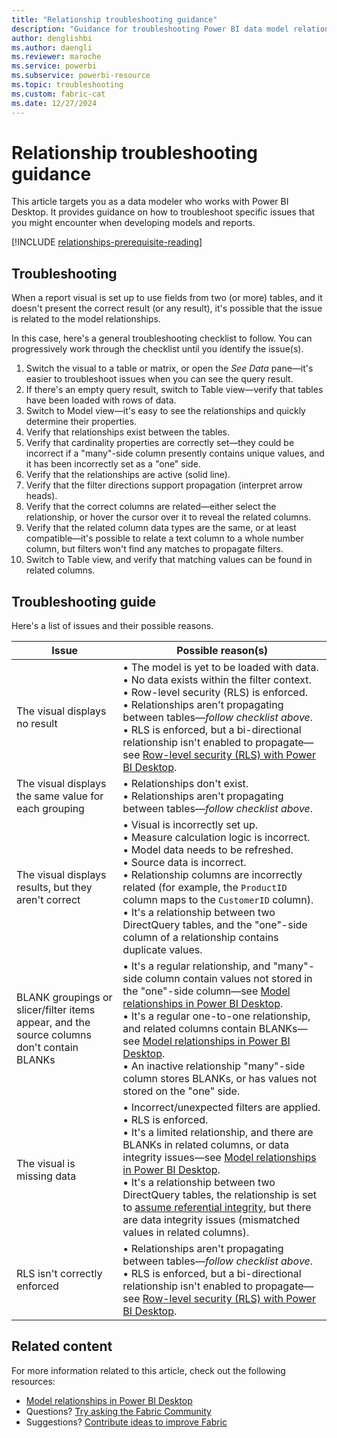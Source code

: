 ```yaml
---
title: "Relationship troubleshooting guidance"
description: "Guidance for troubleshooting Power BI data model relationship issues."
author: denglishbi
ms.author: daengli
ms.reviewer: maroche
ms.service: powerbi
ms.subservice: powerbi-resource
ms.topic: troubleshooting
ms.custom: fabric-cat
ms.date: 12/27/2024
---
```


# Relationship troubleshooting guidance

This article targets you as a data modeler who works with Power BI Desktop. It provides guidance on how to troubleshoot specific issues that you might encounter when developing models and reports.

[!INCLUDE [relationships-prerequisite-reading](includes/relationships-prerequisite-reading.md)]

## Troubleshooting

When a report visual is set up to use fields from two (or more) tables, and it doesn't present the correct result (or any result), it's possible that the issue is related to the model relationships.

In this case, here's a general troubleshooting checklist to follow. You can progressively work through the checklist until you identify the issue(s).

1. Switch the visual to a table or matrix, or open the _See Data_ pane—it's easier to troubleshoot issues when you can see the query result.
1. If there's an empty query result, switch to Table view—verify that tables have been loaded with rows of data.
1. Switch to Model view—it's easy to see the relationships and quickly determine their properties.
1. Verify that relationships exist between the tables.
1. Verify that cardinality properties are correctly set—they could be incorrect if a "many"-side column presently contains unique values, and it has been incorrectly set as a "one" side.
1. Verify that the relationships are active (solid line).
1. Verify that the filter directions support propagation (interpret arrow heads).
1. Verify that the correct columns are related—either select the relationship, or hover the cursor over it to reveal the related columns.
1. Verify that the related column data types are the same, or at least compatible—it's possible to relate a text column to a whole number column, but filters won't find any matches to propagate filters.
1. Switch to Table view, and verify that matching values can be found in related columns.

## Troubleshooting guide

Here's a list of issues and their possible reasons.

| Issue | Possible reason(s) |
|---|---|
| The visual displays no result | &bull;&nbsp;The model is yet to be loaded with data. <br/>&bull;&nbsp;No data exists within the filter context. <br/>&bull;&nbsp;Row-level security (RLS) is enforced. <br/>&bull;&nbsp;Relationships aren't propagating between tables—_follow checklist above_. <br/>&bull;&nbsp;RLS is enforced, but a bi-directional relationship isn't enabled to propagate—see [Row-level security (RLS) with Power BI Desktop](/fabric/security/service-admin-row-level-security). |
| The visual displays the same value for each grouping | &bull;&nbsp;Relationships don't exist. <br/>&bull;&nbsp;Relationships aren't propagating between tables—_follow checklist above_. |
| The visual displays results, but they aren't correct | &bull;&nbsp;Visual is incorrectly set up. <br/>&bull;&nbsp;Measure calculation logic is incorrect. <br/>&bull;&nbsp;Model data needs to be refreshed. <br/>&bull;&nbsp;Source data is incorrect. <br/>&bull;&nbsp;Relationship columns are incorrectly related (for example, the `ProductID` column maps to the `CustomerID` column). <br/>&bull;&nbsp;It's a relationship between two DirectQuery tables, and the "one"-side column of a relationship contains duplicate values. |
| BLANK groupings or slicer/filter items appear, and the source columns don't contain BLANKs | &bull;&nbsp;It's a regular relationship, and "many"-side column contain values not stored in the "one"-side column—see [Model relationships in Power BI Desktop](/power-bi/transform-model/desktop-relationships-understand#regular-relationships). <br/>&bull;&nbsp;It's a regular one-to-one relationship, and related columns contain BLANKs—see [Model relationships in Power BI Desktop](/power-bi/transform-model/desktop-relationships-understand#regular-relationships). <br/>&bull;&nbsp;An inactive relationship "many"-side column stores BLANKs, or has values not stored on the "one" side. |
| The visual is missing data | &bull;&nbsp;Incorrect/unexpected filters are applied. <br/>&bull;&nbsp;RLS is enforced. <br/>&bull;&nbsp;It's a limited relationship, and there are BLANKs in related columns, or data integrity issues—see [Model relationships in Power BI Desktop](/power-bi/transform-model/desktop-relationships-understand#limited-relationships). <br/>&bull;&nbsp;It's a relationship between two DirectQuery tables, the relationship is set to [assume referential integrity](/power-bi/transform-model/desktop-relationships-understand#assume-referential-integrity), but there are data integrity issues (mismatched values in related columns). |
| RLS isn't correctly enforced | &bull;&nbsp;Relationships aren't propagating between tables—_follow checklist above_. <br/>&bull;&nbsp;RLS is enforced, but a bi-directional relationship isn't enabled to propagate—see [Row-level security (RLS) with Power BI Desktop](/fabric/security/service-admin-row-level-security). |

## Related content

For more information related to this article, check out the following resources:

- [Model relationships in Power BI Desktop](/power-bi/transform-model/desktop-relationships-understand)
- Questions? [Try asking the Fabric Community](https://community.fabric.microsoft.com/)
- Suggestions? [Contribute ideas to improve Fabric](https://ideas.fabric.microsoft.com/)
